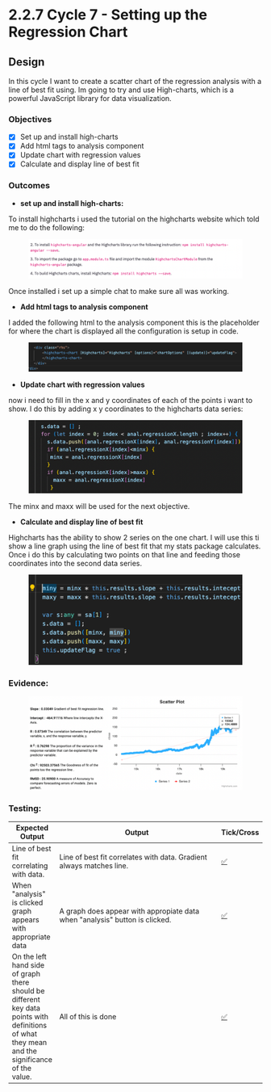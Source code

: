 # 2.2.7 Cycle 7 - Setting up the Regression Chart

## Design

In this cycle I want to create a scatter chart of the regression analysis with a line of best fit using. Im going to try and use High-charts, which is a powerful JavaScript library for data visualization.&#x20;

### Objectives

* [x] Set up and install high-charts
* [x] Add html tags to analysis component
* [x] Update chart with regression values
* [x] Calculate and display line of best fit

### Outcomes

* **set up and install high-charts:**

To install highcharts i used the tutorial on the highcharts website which told me to do the following:&#x20;

<figure><img src="../.gitbook/assets/image (1) (1) (1).png" alt=""><figcaption></figcaption></figure>

Once installed i set up a simple chat to make sure all was working.

* **Add html tags to analysis component**

I added the following html to the analysis component this is the placeholder for where the chart is displayed all the configuration is setup in code.

<figure><img src="../.gitbook/assets/image (2) (1).png" alt=""><figcaption></figcaption></figure>

* **Update chart with regression values**

now i need to fill in the x and y coordinates of each of the points i want to show. I do this by adding x y coordinates to the highcharts data series:

<figure><img src="../.gitbook/assets/image (3) (1).png" alt=""><figcaption></figcaption></figure>

The minx and maxx will be used for the next objective.



* **Calculate and display line of best fit**

Highcharts has the ability to show 2 series on the one chart. I will use this ti show a line graph using the line of best fit that my stats package calculates. Once i do this by calculating two points on that line and feeding those coordinates into the second data series.

<figure><img src="../.gitbook/assets/image (1) (1).png" alt=""><figcaption></figcaption></figure>

### Evidence:&#x20;

<figure><img src="../.gitbook/assets/image (24).png" alt=""><figcaption></figcaption></figure>





### Testing:



<table><thead><tr><th>Expected Output</th><th width="313">Output</th><th>Tick/Cross</th></tr></thead><tbody><tr><td>Line of best fit correlating with data.</td><td>Line of best fit correlates with data. Gradient always matches line.</td><td><a href="https://fsymbols.com/signs/tick/">✅</a></td></tr><tr><td>When  "analysis" is clicked graph appears with appropriate data</td><td>A graph does appear with appropiate data when "analysis" button is clicked.</td><td><a href="https://fsymbols.com/signs/tick/">✅</a></td></tr><tr><td>On the left hand side of graph there should be different key data points with definitions of what they mean and the significance of the value.</td><td>All of this is done</td><td><a href="https://fsymbols.com/signs/tick/">✅</a></td></tr></tbody></table>

